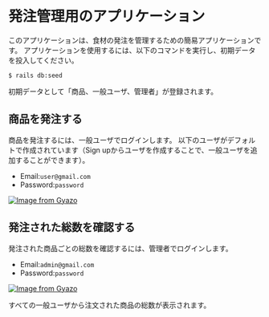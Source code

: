 # 発注管理用のアプリケーション

このアプリケーションは、食材の発注を管理するための簡易アプリケーションです。
アプリケーションを使用するには、以下のコマンドを実行し、初期データを投入してください。

```
$ rails db:seed
```

初期データとして「商品、一般ユーザ、管理者」が登録されます。

## 商品を発注する

商品を発注するには、一般ユーザでログインします。
以下のユーザがデフォルトで作成されています（Sign upからユーザを作成することで、一般ユーザを追加することができます）。
- Email:`user@gmail.com`
- Password:`password`

[![Image from Gyazo](https://t.gyazo.com/teams/diveintocode/97f0bf381c7c01ff3ecbf4809cdf3e9a.gif)](https://diveintocode.gyazo.com/97f0bf381c7c01ff3ecbf4809cdf3e9a)

## 発注された総数を確認する

発注された商品ごとの総数を確認するには、管理者でログインします。
- Email:`admin@gmail.com`
- Password:`password`

[![Image from Gyazo](https://t.gyazo.com/teams/diveintocode/2064f2049810cabf9d8fb7eb9216ed5b.gif)](https://diveintocode.gyazo.com/2064f2049810cabf9d8fb7eb9216ed5b)

すべての一般ユーザから注文された商品の総数が表示されます。
